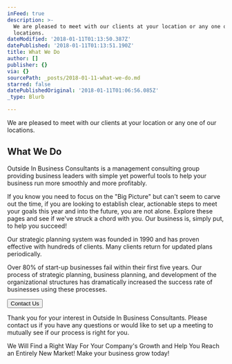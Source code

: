 ```yaml
---
inFeed: true
description: >-
  We are pleased to meet with our clients at your location or any one of our
  locations.
dateModified: '2018-01-11T01:13:50.387Z'
datePublished: '2018-01-11T01:13:51.190Z'
title: What We Do
author: []
publisher: {}
via: {}
sourcePath: _posts/2018-01-11-what-we-do.md
starred: false
datePublishedOriginal: '2018-01-11T01:06:56.085Z'
_type: Blurb

---
```

We are pleased to meet with our clients at your location or any one of our locations.

## What We Do

Outside In Business Consultants is a management consulting group providing business leaders with simple yet powerful tools to help your business run more smoothly and more profitably.

If you know you need to focus on the "Big Picture" but can't seem to carve out the time, if you are looking to establish clear, actionable steps to meet your goals this year and into the future, you are not alone. Explore these pages and see if we've struck a chord with you. Our business is, simply put, to help you succeed!

Our strategic planning system was founded in 1990 and has proven effective with hundreds of clients. Many clients return for updated plans periodically.

Over 80% of start-up businesses fail within their first five years. Our process of strategic planning, business planning, and development of the organizational structures has dramatically increased the success rate of businesses using these processes. 

<button data-role="cta" style="">Contact Us</button>

Thank you for your interest in Outside In Business Consultants. Please contact us if you have any questions or would like to set up a meeting to mutually see if our process is right for you. 

We Will Find a Right Way For Your Company's Growth and Help You Reach an Entirely New Market! Make your business grow today!